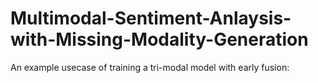 # Multimodal-Sentiment-Anlaysis-with-Missing-Modality-Generation


An example usecase of training a tri-modal model with early fusion:

